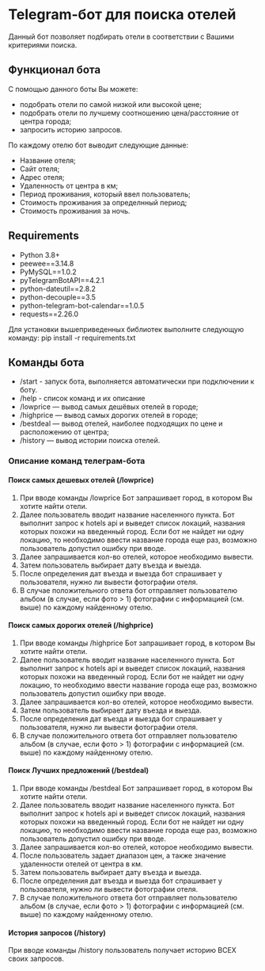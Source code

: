 # Telegram-бот для поиска отелей

Данный бот позволяет подбирать отели в соответствии с Вашими критериями поиска.

## Функционал бота

С помощью данного боты Вы можете:

- подобрать отели по самой низкой или высокой цене;
- подобрать отели по лучшему соотношению цена/расстояние от центра города;
- запросить историю запросов.

По каждому отелю бот выводит следующие данные:

- Название отеля;
- Сайт отеля;
- Адрес отеля;
- Удаленность от центра в км;
- Период проживания, который ввел пользователь;
- Стоимость проживания за определнный период;
- Стоимость проживания за ночь.

## Requirements

- Python 3.8+
- peewee==3.14.8
- PyMySQL==1.0.2
- pyTelegramBotAPI==4.2.1
- python-dateutil==2.8.2
- python-decouple==3.5
- python-telegram-bot-calendar==1.0.5
- requests==2.26.0

Для установки вышеприведенных библиотек выполните следующую команду: pip install -r requirements.txt

## Команды бота

- /start - запуск бота, выполняется автоматически при подключении к боту.
- /help - список команд и их описание
- /lowprice — вывод самых дешёвых отелей в городе;
- /highprice — вывод самых дорогих отелей в городе;
- /bestdeal — вывод отелей, наиболее подходящих по цене и расположению от центра;
- /history — вывод истории поиска отелей.

### Описание команд телеграм-бота

#### Поиск самых дешевых отелей (/lowprice)

1. При вводе команды /lowprice Бот запрашивает город, в котором Вы хотите найти отели.
2. Далее пользователь вводит название населенного пункта. Бот выполнит запрос к hotels api и выведет список локаций,
   названия которых похожи на введенный город. Если бот не найдет ни одну локацию, то необходимо ввести название города
   еще раз, возможно пользователь допустил ошибку при вводе.
3. Далее запрашивается кол-во отелей, которое необходимо вывести.
4. Затем пользователь выбирает дату въезда и выезда.
5. После определения дат въезда и выезда бот спрашивает у пользователя, нужно ли вывести фотографии отеля.
6. В случае положительного ответа бот отправляет пользователю альбом (в случае, если фото > 1) фотографии с информацией
   (см. выше) по каждому найденному отелю.

#### Поиск самых дорогих отелей (/highprice)

1. При вводе команды /highprice Бот запрашивает город, в котором Вы хотите найти отели.
2. Далее пользователь вводит название населенного пункта. Бот выполнит запрос к hotels api и выведет список локаций,
   названия которых похожи на введенный город. Если бот не найдет ни одну локацию, то необходимо ввести название города
   еще раз, возможно пользователь допустил ошибку при вводе.
3. Далее запрашивается кол-во отелей, которое необходимо вывести.
4. Затем пользователь выбирает дату въезда и выезда.
5. После определения дат въезда и выезда бот спрашивает у пользователя, нужно ли вывести фотографии отеля.
6. В случае положительного ответа бот отправляет пользователю альбом (в случае, если фото > 1) фотографии с информацией
   (см. выше) по каждому найденному отелю.

#### Поиск Лучших предложений (/bestdeal)

1. При вводе команды /bestdeal Бот запрашивает город, в котором Вы хотите найти отели.
2. Далее пользователь вводит название населенного пункта. Бот выполнит запрос к hotels api и выведет список локаций,
   названия которых похожи на введенный город. Если бот не найдет ни одну локацию, то необходимо ввести название города
   еще раз, возможно пользователь допустил ошибку при вводе.
3. Далее запрашивается кол-во отелей, которое необходимо вывести.
4. После пользователь задает диапазон цен, а также значение удаленности отелей от центра в км.
5. Затем пользователь выбирает дату въезда и выезда.
6. После определения дат въезда и выезда бот спрашивает у пользователя, нужно ли вывести фотографии отеля.
7. В случае положительного ответа бот отправляет пользователю альбом (в случае, если фото > 1) фотографии с информацией
   (см. выше) по каждому найденному отелю.
   
#### История запросов (/history)
При вводе команды /history пользователь получает историю ВСЕХ своих запросов. 
